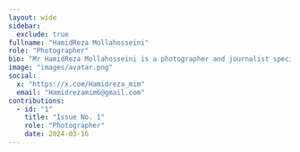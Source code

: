 ```yaml
---
layout: wide
sidebar:
  exclude: true
fullname: "HamidReza Mollahosseini"
role: "Photographer"
bio: "Mr HamidReza Mollahosseini is a photographer and journalist specializing in nature, documentary, and news photography. As a journalist, [he/she/they] primarily covers education and economic topics and has extensive experience in writing news articles. Additionally, he has served as the editor-in-chief of student sections in various news agencies."
image: "images/avatar.png"
social:
  x: "https://x.com/Hamidreza_mim"
  email: "Hamidrezamim6@gmail.com"
contributions:
  - id: "1"
    title: "Issue No. 1"
    role: "Photographer"
    date: 2024-03-16
---
```

